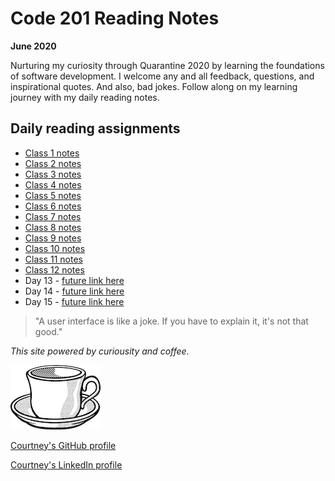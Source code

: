 # Code 201 Reading Notes

**June 2020**

Nurturing my curiosity through Quarantine 2020 by learning the foundations of software development. I welcome any and all feedback, questions, and inspirational quotes. And also, bad jokes. Follow along on my learning journey with my daily reading notes.

## Daily reading assignments

* [Class 1 notes](class-01.md)
* [Class 2 notes](class-02.md)
* [Class 3 notes](class-03.md)
* [Class 4 notes](class-04.md)
* [Class 5 notes](class-05.md)
* [Class 6 notes](class-06.md)
* [Class 7 notes](class-07.md)
* [Class 8 notes](class-08.md)
* [Class 9 notes](class-09.md)
* [Class 10 notes](class-10.md)
* [Class 11 notes](class-11.md)
* [Class 12 notes](class-12.md)
* Day 13 - [future link here]()
* Day 14 - [future link here]()
* Day 15 - [future link here]()

> "A user interface is like a joke. If you have to explain it, it's not that good."

*This site powered by curiousity and coffee.* 

![coffeecup](/images/coffee.png)

[Courtney's GitHub profile](https://github.com/CourtHans)

[Courtney's LinkedIn profile](https://www.linkedin.com/in/courtney-hans/)


